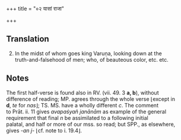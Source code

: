 +++
title = "०२ यासां राजा"

+++
## Translation
2. In the midst of whom goes king Varuṇa, looking down at the  
truth-and-falsehood of men; who, of beauteous color, etc. etc.

## Notes
The first half-verse is found also in RV. (vii. 49. 3 **a, b**), without  
difference of reading; MP. agrees through the whole verse ⌊except in  
**d**, *te* for *nas*⌋; TS. MS. have a wholly different *c*. The comment  
to Prāt. ii. 11 gives *avapaśyañ janānām* as example of the general  
requirement that final *n* be assimilated to a following initial  
palatal, and half or more of our mss. so read; but SPP., as elsewhere,  
gives *-an j-* ⌊cf. note to i. 19.4⌋.
